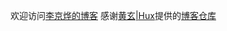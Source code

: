欢迎访问[李京烨的博客](http://thdlee.com)
感谢[黄玄|Hux](https://huangxuan.me/)提供的[博客仓库](https://github.com/Huxpro/huxpro.github.io)